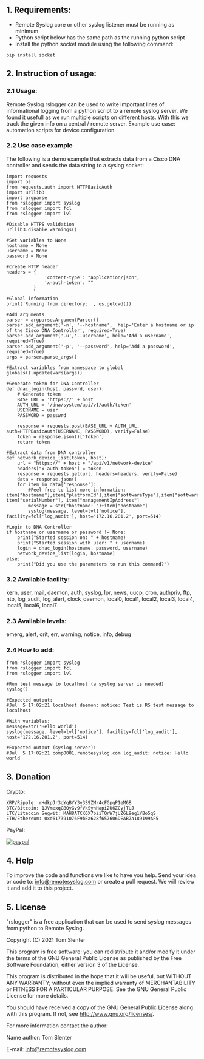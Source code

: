 ## 1. Requirements:
- Remote Syslog core or other syslog listener must be running as minimum
- Python script below has the same path as the running python script
- Install the python socket module using the following command:
```
pip install socket
```

## 2. Instruction of usage:

### 2.1 Usage:
Remote Syslog rslogger can be used to write important lines of informational logging from a python script to a remote syslog server. We found it usefull as we run multiple scripts on different hosts. With this we track the given info on a central / remote server. Example use case: automation scripts for device configuration.

### 2.2 Use case example
The following is a demo example that extracts data from a Cisco DNA controller and sends the data string to a syslog socket: 
```
import requests
import os
from requests.auth import HTTPBasicAuth
import urllib3
import argparse
from rslogger import syslog
from rslogger import fcl
from rslogger import lvl

#Disable HTTPS validation
urllib3.disable_warnings()

#Set variables to None
hostname = None
username = None
password = None

#Create HTTP header
headers = {
              'content-type': "application/json",
              'x-auth-token': ""
          }

#Global information
print('Running from directory: ', os.getcwd())

#Add arguments
parser = argparse.ArgumentParser()
parser.add_argument('-n', '--hostname',  help='Enter a hostname or ip of the Cisco DNA Controller', required=True)
parser.add_argument('-u','--username', help='Add a username', required=True)
parser.add_argument('-p', '--password', help='Add a password', required=True)
args = parser.parse_args()

#Extract variables from namespace to global
globals().update(vars(args))

#Generate token for DNA Controller
def dnac_login(host, passwrd, user):
    # Generate token
    BASE_URL = 'https://' + host
    AUTH_URL = '/dna/system/api/v1/auth/token'
    USERNAME = user
    PASSWORD = passwrd

    response = requests.post(BASE_URL + AUTH_URL, auth=HTTPBasicAuth(USERNAME, PASSWORD), verify=False)
    token = response.json()['Token']
    return token

#Extract data from DNA controller
def network_device_list(token, host):
    url = "https://" + host + "/api/v1/network-device"
    headers["x-auth-token"] = token
    response = requests.get(url, headers=headers, verify=False)
    data = response.json()
    for item in data['response']:
        #Feel free to list more information: item["hostname"],item["platformId"],item["softwareType"],item["softwareVersion"],item["upTime"], item["serialNumber"], item["managementIpAddress"]
        message = str("hostname: ")+item["hostname"]
        syslog(message, level=lvl['notice'], facility=fcl['log_audit'], host='172.16.201.2', port=514)

#Login to DNA Controller
if hostname or username or password != None:
    print("Started session on: " + hostname)
    print("Started session with user: " + username)
    login = dnac_login(hostname, password, username)
    network_device_list(login, hostname)
else:
    print("Did you use the parameters to run this command?")
```

### 3.2 Available facility:
kern, user, mail, daemon, auth, syslog, lpr, news, uucp, cron, authpriv, ftp, ntp, log_audit, log_alert, clock_daemon, local0, local1, local2, local3, local4, local5, local6, local7

### 2.3 Available levels:

emerg, alert, crit, err, warning, notice, info, debug

### 2.4 How to add:
```
from rslogger import syslog
from rslogger import fcl
from rslogger import lvl

#Run test message to localhost (a syslog server is needed)
syslog()

#Expected output:
#Jul  5 17:02:21 localhost daemon: notice: Test is RS test message to localhost

#With variables:
message=str('Hello world')
syslog(message, level=lvl['notice'], facility=fcl['log_audit'], host='172.16.201.2', port=514)

#Expected output (syslog server):
#Jul  5 17:02:21 comp0001.remotesyslog.com log_audit: notice: Hello world
```

## 3. Donation

Crypto:

```
XRP/Ripple: rHdkpJr3qYqBYY3y3S9ZMr4cFGpgP1eM6B
BTC/Bitcoin: 1JVmexqGBQyGv9fVkSynHapi2U6ZCyjTUJ
LTC/Litecoin Segwit: MAH8ATCK6X7biiTQrW7jUZ6L9eg1YBo5qS
ETH/Ethereum: 0xd617391076F9bEa628f657606DEAB7a189199AF5
```
PayPal:

[![paypal](https://www.paypalobjects.com/en_US/NL/i/btn/btn_donateCC_LG.gif)](https://www.paypal.com/cgi-bin/webscr?cmd=_donations&business=KQKRPDQYHYR7W&currency_code=EUR&source=url)

## 4. Help

To improve the code and functions we like to have you help. Send your idea or code to: info@remotesyslog.com or create a pull request. We will review it and add it to this project.

## 5. License

"rslogger" is a free application that can be used to send syslog messages from python to Remote Syslog.

Copyright (C) 2021 Tom Slenter

This program is free software: you can redistribute it and/or modify
it under the terms of the GNU General Public License as published by
the Free Software Foundation, either version 3 of the License.

This program is distributed in the hope that it will be useful,
but WITHOUT ANY WARRANTY; without even the implied warranty of
MERCHANTABILITY or FITNESS FOR A PARTICULAR PURPOSE. See the
GNU General Public License for more details.

You should have received a copy of the GNU General Public License
along with this program. If not, see <http://www.gnu.org/licenses/>.

For more information contact the author:

Name author: Tom Slenter

E-mail: info@remotesyslog.com
